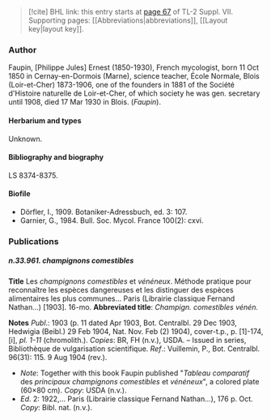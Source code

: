 > [!cite] BHL link: this entry starts at [page 67](https://www.biodiversitylibrary.org/item/103834#page/89/mode/1up) of TL-2 Suppl. VII.
> Supporting pages: [[Abbreviations|abbreviations]], [[Layout key|layout key]].

### Author

Faupin, \[Philippe Jules\] Ernest (1850-1930), French mycologist, born 11 Oct 1850 in Cernay-en-Dormois (Marne), science teacher, École Normale, Blois (Loir-et-Cher) 1873-1906, one of the founders in 1881 of the Société d'Histoire naturelle de Loir-et-Cher, of which society he was gen. secretary until 1908, died 17 Mar 1930 in Blois. (*Faupin*).

#### Herbarium and types

Unknown.

#### Bibliography and biography

LS 8374-8375.

#### Biofile

- Dörfler, I., 1909. Botaniker-Adressbuch, ed. 3: 107.
- Garnier, G., 1984. Bull. Soc. Mycol. France 100(2): cxvi.

### Publications

##### n.33.961. champignons comestibles

**Title**
Les *champignons comestibles* et *vénéneux*. Méthode pratique pour reconnaître les espèces dangereuses et les distinguer des espèces alimentaires les plus communes... Paris (Librairie classique Fernand Nathan...) \[1903\]. 16-mo.
**Abbreviated title**: *Champign. comestibles vénén.*

**Notes**
*Publ*.: 1903 (p. 11 dated Apr 1903, Bot. Centralbl. 29 Dec 1903, Hedwigia (Beibl.) 29 Feb 1904, Nat. Nov. Feb (2) 1904), cover-t.p., p. \[1\]-174, \[i\], *pl. 1-11* (chromolith.). *Copies*: BR, FH (n.v.), USDA. – Issued in series, Bibliothèque de vulgarisation scientifique.
*Ref*.: Vuillemin, P., Bot. Centralbl. 96(31): 115. 9 Aug 1904 (rev.).
- *Note*: Together with this book Faupin published "*Tableau comparatif* des *principaux champignons comestibles* et *vénéneux*", a colored plate (60×80 cm). *Copy*: USDA (n.v.).
- *Ed*. 2: 1922,... Paris (Librairie classique Fernand Nathan...), 176 p. Oct. *Copy*: Bibl. nat. (n.v.).

